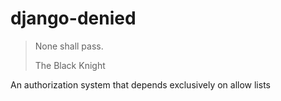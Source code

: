 # django-denied

> None shall pass.
>
> The Black Knight

An authorization system that depends exclusively on allow lists
